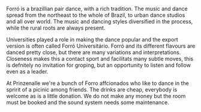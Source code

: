 Forró is a brazillian pair dance, with a rich tradition. The music and dance spread from the northeast to the whole of Brazil, to urban dance studios and all over world. The music and dancing styles diversified in the process, while the rural roots are always present.


Universities played a role in making the dance popular and the export version is often called Forró Universitário. Forró and its different flavours are danced pretty close, but there are many variations and interpretations. Closeness makes this a contact sport and facilitats many subtle moves, this is defnitely no invitation for groping, but an opportunity to listen and follow even as a leader. 


At Prinzenalle we're a bunch of Forro affcionados who like to dance in the spririt of a picinic among friends. The drinks are cheap, everybody is welcome as is a little donation. We do not make any money but the room must be booked and the sound system needs some maintenance.

